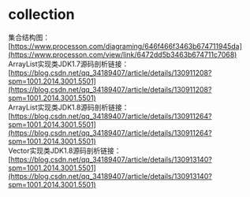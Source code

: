 # collection
集合结构图：[https://www.processon.com/diagraming/646f466f3463b674711945da](https://www.processon.com/view/link/6472dd5b3463b674711c7068)
<br/>
ArrayList实现类JDK1.7源码剖析链接：[https://blog.csdn.net/qq_34189407/article/details/130911208?spm=1001.2014.3001.5501](https://blog.csdn.net/qq_34189407/article/details/130911208?spm=1001.2014.3001.5501)
<br/>
ArrayList实现类JDK1.8源码剖析链接：[https://blog.csdn.net/qq_34189407/article/details/130911264?spm=1001.2014.3001.5501](https://blog.csdn.net/qq_34189407/article/details/130911264?spm=1001.2014.3001.5501)
<br/>
Vector实现类JDK1.8源码剖析链接：[https://blog.csdn.net/qq_34189407/article/details/130913140?spm=1001.2014.3001.5501](https://blog.csdn.net/qq_34189407/article/details/130913140?spm=1001.2014.3001.5501)
